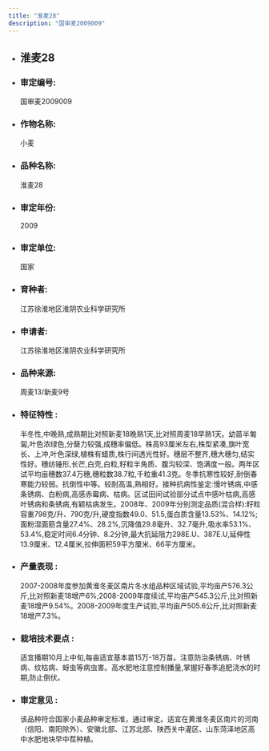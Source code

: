 ```yaml
---
title: "淮麦28"
description: "国审麦2009009"
---
```

* ## 淮麦28
* ###  审定编号:  
   国审麦2009009

*  ### 作物名称:  
   小麦

*   ###  品种名称: 
    淮麦28

*   ### 审定年份: 
    2009

*   ### 审定单位:  
    国家

*   ### 育种者:  
    江苏徐淮地区淮阴农业科学研究所

*   ### 申请者:  
    江苏徐淮地区淮阴农业科学研究所

*   ### 品种来源:  
    周麦13/新麦9号

*   ### 特征特性 : 
    半冬性,中晚熟,成熟期比对照新麦18晚熟1天,比对照周麦18早熟1天。幼苗半匍匐,叶色浓绿色,分蘖力较强,成穗率偏低。株高93厘米左右,株型紧凑,旗叶宽长、上冲,叶色深绿,植株有蜡质,株行间透光性好。穗层不整齐,穗大穗匀,结实性好。穗纺锤形,长芒,白壳,白粒,籽粒半角质、腹沟较深、饱满度一般。两年区试平均亩穗数37.4万穗,穗粒数38.7粒,千粒重41.3克。冬季抗寒性较好,耐倒春寒能力较弱。抗倒性中等。较耐高温,熟相好。接种抗病性鉴定:慢叶锈病,中感条锈病、白粉病,高感赤霉病、枯病。区试田间试验部分试点中感叶枯病,高感叶锈病和条锈病,有颖枯病发生。2008年、2009年分别测定品质(混合样):籽粒容重798克/升、790克/升,硬度指数49.0、51.5,蛋白质含量13.53%、14.12%;面粉湿面筋含量27.4%、28.2%,沉降值29.8毫升、32.7毫升,吸水率53.1%、53.4%,稳定时间6.4分钟、8.2分钟,最大抗延阻力298E.U、387E.U,延伸性13.9厘米、12.4厘米,拉伸面积59平方厘米、66平方厘米。

*   ### 产量表现 : 
    2007-2008年度参加黄淮冬麦区南片冬水组品种区域试验,平均亩产576.3公斤,比对照新麦18增产6%;2008-2009年度续试,平均亩产545.3公斤,比对照新麦18增产9.54%。2008-2009年度生产试验,平均亩产505.6公斤,比对照新麦18增产7.3%。

*   ### 栽培技术要点 : 
    适宜播期10月上中旬,每亩适宜基本苗15万-18万苗。注意防治条锈病、叶锈病、纹枯病、蚜虫等病虫害。高水肥地注意控制播量,掌握好春季追肥浇水的时期,防止倒伏。

*   ### 审定意见 : 
    该品种符合国家小麦品种审定标准，通过审定。适宜在黄淮冬麦区南片的河南（信阳、南阳除外）、安徽北部、江苏北部、陕西关中灌区、山东菏泽地区高中水肥地块早中茬种植。
